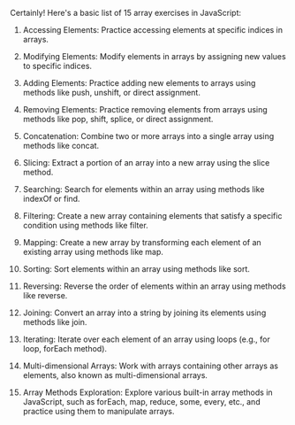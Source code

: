 Certainly! Here's a basic list of 15 array exercises in JavaScript:

1. Accessing Elements: Practice accessing elements at specific indices in arrays.

2. Modifying Elements: Modify elements in arrays by assigning new values to specific indices.

3. Adding Elements: Practice adding new elements to arrays using methods like push, unshift, or direct assignment.

4. Removing Elements: Practice removing elements from arrays using methods like pop, shift, splice, or direct assignment.

5. Concatenation: Combine two or more arrays into a single array using methods like concat.

6. Slicing: Extract a portion of an array into a new array using the slice method.

7. Searching: Search for elements within an array using methods like indexOf or find.

8. Filtering: Create a new array containing elements that satisfy a specific condition using methods like filter.

9. Mapping: Create a new array by transforming each element of an existing array using methods like map.

10. Sorting: Sort elements within an array using methods like sort.

11. Reversing: Reverse the order of elements within an array using methods like reverse.

12. Joining: Convert an array into a string by joining its elements using methods like join.

13. Iterating: Iterate over each element of an array using loops (e.g., for loop, forEach method).

14. Multi-dimensional Arrays: Work with arrays containing other arrays as elements, also known as multi-dimensional arrays.

15. Array Methods Exploration: Explore various built-in array methods in JavaScript, such as forEach, map, reduce, some, every, etc., and practice using them to manipulate arrays.